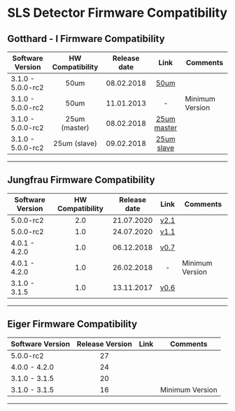 # SLS Detector Firmware Compatibility

## Gotthard - I Firmware Compatibility

|Software Version|HW Compatibility|Release date|Link|Comments|
|---|:---:|:---:|:---:|---|
|3.1.0 - 5.0.0-rc2|50um|08.02.2018|[50um](https://github.com/slsdetectorgroup/slsDetectorFirmware/blob/master/binaries/gotthard_I/50um/gotthard_I_50um.pof)||
|3.1.0 - 5.0.0-rc2|50um|11.01.2013|-|Minimum Version|
|3.1.0 - 5.0.0-rc2|25um (master)|08.02.2018|[25um master](https://github.com/slsdetectorgroup/slsDetectorFirmware/blob/master/binaries/gotthard_I/25um/master/gotthard_I_25um_master.pof)||
|3.1.0 - 5.0.0-rc2|25um (slave)|09.02.2018|[25um slave](https://github.com/slsdetectorgroup/slsDetectorFirmware/blob/master/binaries/gotthard_I/25um/slave/gotthard_I_25um_slave.pof)||

* * * 

## Jungfrau Firmware Compatibility

|Software Version|HW Compatibility|Release date|Link|Comments|
|---|:---:|:---:|:---:|---|
|5.0.0-rc2    |2.0|21.07.2020|[v2.1](https://github.com/slsdetectorgroup/slsDetectorFirmware/blob/master/binaries/jungfrau/v2_1/jungfrau_v2_1.pof)||
|5.0.0-rc2    |1.0|24.07.2020|[v1.1](https://github.com/slsdetectorgroup/slsDetectorFirmware/blob/master/binaries/jungfrau/v1_1/jungfrau_v1_1.pof)||
|4.0.1 - 4.2.0|1.0|06.12.2018|[v0.7](https://github.com/slsdetectorgroup/slsDetectorFirmware/blob/master/binaries/jungfrau/v0_7/jungfrau_v0_7.pof)||
|4.0.1 - 4.2.0|1.0|26.02.2018|-|Minimum Version|
|3.1.0 - 3.1.5|1.0|13.11.2017|[v0.6](https://github.com/slsdetectorgroup/slsDetectorFirmware/blob/master/binaries/jungfrau/v0_6/jungfrau_v0_6.pof)||

* * *


## Eiger Firmware Compatibility

|Software Version|Release Version|Link|Comments|
|---|:---:|:---:|---|
|5.0.0-rc2    |27|||
|4.0.0 - 4.2.0|24|||
|3.1.0 - 3.1.5|20|||
|3.1.0 - 3.1.5|16||Minimum Version|

* * *
